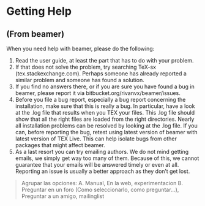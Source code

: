 
# Getting Help
## (From beamer)
When you need help with beamer, please do the following:
1. Read the user guide, at least the part that has to do with your problem.
2. If that does not solve the problem, try searching TeX-sx (tex.stackexchange.com). Perhaps someone
has already reported a similar problem and someone has found a solution.
3. If you find no answers there, or if you are sure you have found a bug in beamer, please report it via
bitbucket.org/rivanvx/beamer/issues.
4. Before you file a bug report, especially a bug report concerning the installation, make sure that this is
really a bug. In particular, have a look at the .log file that results when you TEX your files. This .log file
should show that all the right files are loaded from the right directories. Nearly all installation problems
can be resolved by looking at the .log file.
If you can, before reporting the bug, retest using latest version of beamer with latest version of TEX Live.
This can help isolate bugs from other packages that might affect beamer.
5. As a last resort you can try emailing authors. We do not mind getting emails, we simply get way too
many of them. Because of this, we cannot guarantee that your emails will be answered timely or even at
all. Reporting an issue is usually a better approach as they don’t get lost.

>Agrupar las opciones:
A. Manual, En la web, experimentacion
B. Preguntar en un foro (Como seleccionarlo, como preguntar...), Preguntar a un amigo, mailinglist



